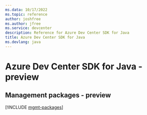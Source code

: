 ```yaml
---
ms.data: 10/17/2022
ms.topic: reference
author: joshfree
ms.author: jfree
ms.service: devcenter
description: Reference for Azure Dev Center SDK for Java
title: Azure Dev Center SDK for Java
ms.devlang: java
---
```

# Azure Dev Center SDK for Java - preview

## Management packages - preview
[!INCLUDE [mgmt-packages](dev-center-mgmt-index.md)]